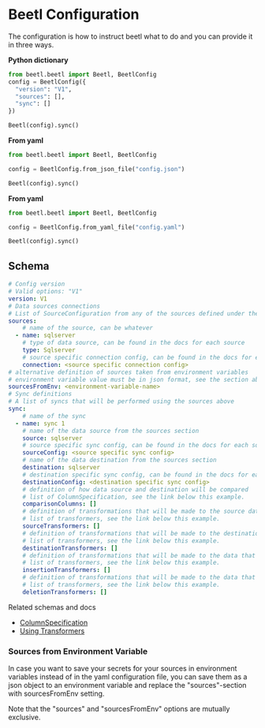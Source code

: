 # Beetl Configuration
The configuration is how to instruct beetl what to do and you can provide it in three ways.

**Python dictionary**
```python
from beetl.beetl import Beetl, BeetlConfig
config = BeetlConfig({
  "version": "V1",
  "sources": [],
  "sync": []
})

Beetl(config).sync()
```
**From yaml**
```python
from beetl.beetl import Beetl, BeetlConfig

config = BeetlConfig.from_json_file("config.json")

Beetl(config).sync()
```

**From yaml**
```python
from beetl.beetl import Beetl, BeetlConfig

config = BeetlConfig.from_yaml_file("config.yaml")

Beetl(config).sync()
```

## Schema


```yaml
# Config version
# Valid options: "V1"
version: V1
# Data sources connections
# List of SourceConfiguration from any of the sources defined under the Sources section in the docs
sources:
    # name of the source, can be whatever
  - name: sqlserver
    # type of data source, can be found in the docs for each source
    type: Sqlserver
    # source specific connection config, can be found in the docs for each source
    connection: <source specific connection config>
# alternative definition of sources taken from environment variables
# environment variable value must be in json format, see the section about this below
sourcesFromEnv: <environment-variable-name>
# Sync definitions
# A list of syncs that will be performed using the sources above
sync:
    # name of the sync
  - name: sync 1
    # name of the data source from the sources section
    source: sqlserver
    # source specific sync config, can be found in the docs for each source
    sourceConfig: <source specific sync config>
    # name of the data destination from the sources section
    destination: sqlserver
    # destination specific sync config, can be found in the docs for each source
    destinationConfig: <destination specific sync config>
    # definition of how data source and destination will be compared
    # list of ColumnSpecification, see the link below this example.
    comparisonColumns: []
    # definition of transformations that will be made to the source data prior to comparing
    # list of transformers, see the link below this example. 
    sourceTransformers: []
    # definition of transformations that will be made to the destination data prior to comparing
    # list of transformers, see the link below this example. 
    destinationTransformers: []
    # definition of transformations that will be made to the data that will be inserted and updated in the destination
    # list of transformers, see the link below this example. 
    insertionTransformers: []
    # definition of transformations that will be made to the data that will be deleted from the destination
    # list of transformers, see the link below this example. 
    deletionTransformers: []


```
Related schemas and docs
- [ColumnSpecification](/getting-started/columns.html)
- [Using Transformers](/transformers/using-transformers.html)

### Sources from Environment Variable
In case you want to save your secrets for your sources in environment variables instead of in the yaml configuration file, you can save them as a json object to an environment variable and replace the "sources"-section with sourcesFromEnv setting.

Note that the "sources" and "sourcesFromEnv" options are mutually exclusive.

